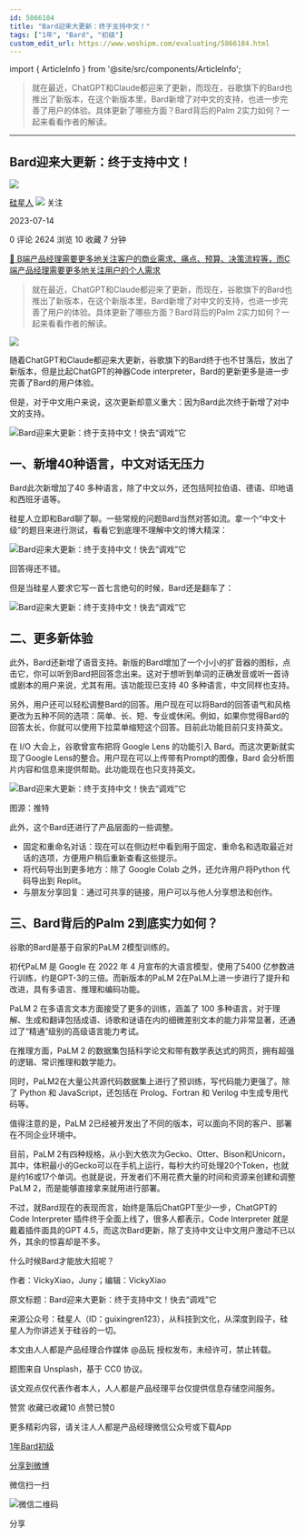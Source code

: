 ```yaml
---
id: 5866184
title: "Bard迎来大更新：终于支持中文！"
tags: ["1年", "Bard", "初级"]
custom_edit_url: https://www.woshipm.com/evaluating/5866184.html
---
```

import { ArticleInfo } from '@site/src/components/ArticleInfo';

<ArticleInfo
    author="硅星人"
    authorLink="https://www.woshipm.com/u/1270617"
    published="2023-07-14"
    views={2624}
    comments={0}
    collects={10}
/>

> 就在最近，ChatGPT和Claude都迎来了更新，而现在，谷歌旗下的Bard也推出了新版本，在这个新版本里，Bard新增了对中文的支持，也进一步完善了用户的体验。具体更新了哪些方面？Bard背后的Palm 2实力如何？一起来看看作者的解读。

---

## Bard迎来大更新：终于支持中文！

[![](https://static.woshipm.com/pmadmin_avatar_20231007151843_7700.jpg?imageView2/1/w/72/h/72/q/100)](https://www.woshipm.com/u/1270617)

[硅星人](https://www.woshipm.com/u/1270617) ![](https://static.woshipm.com/tag/1122_1@2x.png) 关注

2023-07-14

0 评论 2624 浏览 10 收藏 7 分钟

[🔗 B端产品经理需要更多地关注客户的商业需求、痛点、预算、决策流程等，而C端产品经理需要更多地关注用户的个人需求](https://ke.qidianla.com/courses/bcpm)

> 就在最近，ChatGPT和Claude都迎来了更新，而现在，谷歌旗下的Bard也推出了新版本，在这个新版本里，Bard新增了对中文的支持，也进一步完善了用户的体验。具体更新了哪些方面？Bard背后的Palm 2实力如何？一起来看看作者的解读。

![](https://image.woshipm.com/2023/04/14/a1a5d5de-da9e-11ed-9b82-00163e0b5ff3.png)

随着ChatGPT和Claude都迎来大更新，谷歌旗下的Bard终于也不甘落后，放出了新版本，但是比起ChatGPT的神器Code interpreter，Bard的更新更多是进一步完善了Bard的用户体验。

但是，对于中文用户来说，这次更新却意义重大：因为Bard此次终于新增了对中文的支持‍。

![Bard迎来大更新：终于支持中文！快去“调戏”它](https://image.woshipm.com/wp-files/2023/07/J1lDBpoETvZV1XQjBnBz.gif)

## 一、新增40种语言，中文对话无压力

Bard此次新增加了40 多种语言，除了中文以外，还包括阿拉伯语、德语、印地语和西班牙语等。

硅星人立即和Bard聊了聊。一些常规的问题Bard当然对答如流。拿一个“中文十级”的题目来进行测试，看看它到底理不理解中文的博大精深：

![Bard迎来大更新：终于支持中文！快去“调戏”它](https://image.woshipm.com/wp-files/2023/07/zPzPLripxbbb5bGILH7o.png)

回答得还不错。

但是当硅星人要求它写一首七言绝句的时候，Bard还是翻车了：

![Bard迎来大更新：终于支持中文！快去“调戏”它](https://image.woshipm.com/wp-files/2023/07/4KARoQ7vaPyxmSo0B4hR.png)

## 二、更多新体验

此外，Bard还新增了语音支持。新版的Bard增加了一个小小的扩音器的图标，点击它，你可以听到Bard把回答念出来。这对于想听到单词的正确发音或听一首诗或剧本的用户来说，尤其有用。该功能现已支持 40 多种语言，中文同样也支持。

另外，用户还可以轻松调整Bard的回答。用户现在可以将Bard的回答语气和风格更改为五种不同的选项：简单、长、短、专业或休闲。例如，如果你觉得Bard的回答太长，你就可以使用下拉菜单缩短这个回答。目前此功能目前只支持英文。

在 I/O 大会上，谷歌曾宣布把将 Google Lens 的功能引入 Bard。而这次更新就实现了Google Lens的整合。用户现在可以上传带有Prompt的图像，Bard 会分析图片内容和信息来提供帮助。此功能现在也只支持英文。

![Bard迎来大更新：终于支持中文！快去“调戏”它](https://image.woshipm.com/wp-files/2023/07/lBlqnkegFTlJmuynNwPq.png)

图源：推特

此外，这个Bard还进行了产品层面的一些调整。

*   固定和重命名对话：现在可以在侧边栏中看到用于固定、重命名和选取最近对话的选项，方便用户稍后重新查看这些提示。
*   将代码导出到更多地方：除了 Google Colab 之外，还允许用户将Python 代码导出到 Replit。
*   与朋友分享回复：通过可共享的链接，用户可以与他人分享想法和创作。

## 三、Bard背后的Palm 2到底实力如何？

谷歌的Bard是基于自家的PaLM 2模型训练的。

初代PaLM 是 Google 在 2022 年 4 月宣布的大语言模型，使用了5400 亿参数进行训练，约是GPT-3的三倍。而新版本的PaLM 2在PaLM上进一步进行了提升和改进，具有多语言、推理和编码功能。

PaLM 2 在多语言文本方面接受了更多的训练，涵盖了 100 多种语言，对于理解、生成和翻译包括成语、诗歌和谜语在内的细微差别文本的能力非常显著，还通过了“精通”级别的高级语言能力考试。

在推理方面，PaLM 2 的数据集包括科学论文和带有数学表达式的网页，拥有超强的逻辑、常识推理和数学能力。

同时，PaLM2在大量公共源代码数据集上进行了预训练，写代码能力更强了。除了 Python 和 JavaScript，还包括在 Prolog、Fortran 和 Verilog 中生成专用代码等。

值得注意的是，PaLM 2已经被开发出了不同的版本，可以面向不同的客户、部署在不同企业环境中。

目前，PaLM 2有四种规格，从小到大依次为Gecko、Otter、Bison和Unicorn，其中，体积最小的Gecko可以在手机上运行，每秒大约可处理20个Token，也就是约16或17个单词。也就是说，开发者们不用花费大量的时间和资源来创建和调整PaLM 2，而是能够直接拿来就用进行部署。

不过，就Bard现在的表现而言，始终是落后ChatGPT至少一步，ChatGPT的Code Interpreter 插件终于全面上线了，很多人都表示，Code Interpreter 就是戴着插件面具的GPT 4.5，而这次Bard更新，除了支持中文让中文用户激动不已以外，其余的惊喜却是不多。

什么时候Bard才能放大招呢？

作者：VickyXiao，Juny；编辑：VickyXiao

原文标题：Bard迎来大更新：终于支持中文！快去“调戏”它

来源公众号：硅星人（ID：guixingren123），从科技到文化，从深度到段子，硅星人为你讲述关于硅谷的一切。

本文由人人都是产品经理合作媒体 @品玩 授权发布，未经许可，禁止转载。

题图来自 Unsplash，基于 CC0 协议。

该文观点仅代表作者本人，人人都是产品经理平台仅提供信息存储空间服务。

赞赏 收藏已收藏10 点赞已赞0

更多精彩内容，请关注人人都是产品经理微信公众号或下载App

[1年](https://www.woshipm.com/tag/1%e5%b9%b4)[Bard](https://www.woshipm.com/tag/bard)[初级](https://www.woshipm.com/tag/%e5%88%9d%e7%ba%a7)

[分享到微博](https://service.weibo.com/share/share.php?appkey=2775287854&title=Bard迎来大更新：终于支持中文！&url=https://www.woshipm.com/evaluating/5866184.html&pic=https://image.woshipm.com/2023/04/14/a1a5d5de-da9e-11ed-9b82-00163e0b5ff3.png)

微信扫一扫

![微信二维码](https://api.pwmqr.com/qrcode/create/?url=https://www.woshipm.com/evaluating/5866184.html)

分享